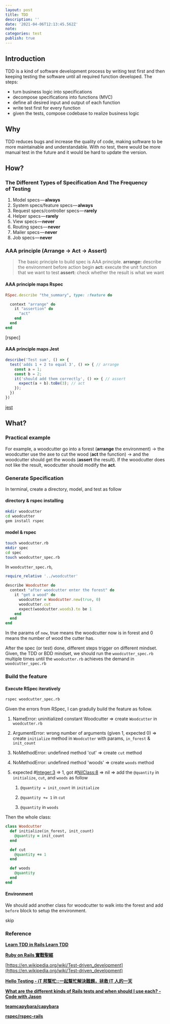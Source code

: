 ```yaml
---
layout: post
title: TDD
description: ''
date: '2021-04-06T12:13:45.562Z'
note:
categories: test
publish: true
---
```


## Introduction

TDD is a kind of software development process by writing test first and then keeping testing the software until all required function developed. The steps:

* turn business logic into specifications
* decompose specifications into functions (MVC)
* define all desired input and output of each function
* write test first for every function
* given the tests, compose codebase to realize business logic

## Why

TDD reduces bugs and increase the quality of code, making software to be more maintainable and understandable. With no test, there would be more manual test in the future and it would be hard to update the version.

## How?

### The Different Types of Specification And The Frequency of Testing

1. Model specs — **always**
2. System specs/feature specs — **always**
3. Request specs/controller specs — **rarely**
4. Helper specs — **rarely**
5. View specs — **never**
6. Routing specs — **never**
7. Mailer specs — **never**
8. Job specs — **never**

### AAA principle (Arrange -> Act -> Assert)

> The basic principle to build spec is AAA principle.
> **arrange:** describe the environment before action begin
> **act:** execute the unit function that we want to test
> **assert:** check whether the result is what we want

#### AAA principle maps Rspec

```ruby
RSpec.describe "the_summary", type: :feature do

  context "arrange" do
    it "assertion" do
      "act"
    end
  end
end
```

[rspec]

#### AAA principle maps Jest

```javascript
describe('Test sum', () => {
  test('adds 1 + 2 to equal 3', () => { // arrange
    const a = 1;
    const b = 2;
    it('should add them correctly', () => { // assert
      expect(a + b).toBe(3); // act
    });
  })
})
```

[jest]({{site.baseurl}}/test/2023/01/01/jest.html)

## What?

### Practical example

For example, a woodcutter go into a forest (**arrange** the environment) -> the woodcutter use the axe to cut the wood (**act** the function) -> and the woodcutter should get the woods (**assert** the result). If the woodcutter does not like the result, woodcutter should modify the **act**.

### Generate Specification

In terminal, create a directory, model, and test as follow

#### directory & rspec installing

```bash
mkdir woodcutter
cd woodcutter
gem install rspec
```

#### model & rspec

```bash
touch woodcutter.rb
mkdir spec
cd spec
touch woodcutter_spec.rb
```

In `woodcutter_spec.rb`,

```ruby
require_relative '../woodcutter'

describe Woodcutter do
  context "after woodcutter enter the forest" do
    it "get a wood" do
      woodcutter = Woodcutter.new(true, 0)
      woodcutter.cut
      expect(woodcutter.woods).to be 1
    end
  end
end
```

In the params of `new`, true means the woodcutter now is in forest and 0 means the number of wood the cutter has.

After the spec (or test) done, different steps trigger on different mindset. Given, the TDD or BDD mindset, we should run the `woodcutter_spec.rb` multiple times until the `woodcutter.rb` achieves the demand in `woodcutter_spec.rb`

### Build the feature

#### Execute RSpec iteratively

```bash
rspec woodcutter_spec.rb
```

Given the errors from RSpec, I can gradully build the feature as follow.

1. NameError: uninitialized constant Woodcutter => create `Woodcutter` in `woodcutter.rb`

2. ArgumentError: wrong number of arguments (given 1, expected 0) => create `initialize` method in `Woodcutter` with params, `in_forest` & `init_count`

3. NoMethodError: undefined method 'cut' => create `cut` method

4. NoMethodError: undefined method 'woods' => create `woods` method

5. expected #<Integer:3> => 1, got #<NilClass:8> => nil => add the `@quantity` in `initialize`, `cut`, and `woods` as follow

   1. `@quantity = init_count` in `initialize`

   2. `@quantity += 1` in `cut`

   3. `@quantity` in `woods`

Then the whole class:

```ruby
class Woodcutter
  def initialize(in_forest, init_count)
    @quantity = init_count
  end

  def cut
    @quantity += 1
  end

  def woods
    @quantity
  end
end
```

#### Environment

We should add another class for woodcutter to walk into the forest and add `before` block to setup the environment.

skip

### Reference

[**Learn TDD in Rails Learn TDD**](https://learntdd.in/rails/)

[**Ruby on Rails 實戰聖經**](https://ihower.tw/rails/testing.html)

[https://en.wikipedia.org/wiki/Test-driven_development](https://en.wikipedia.org/wiki/Test-driven_development)

[**Hello Testing - iT 邦幫忙::一起幫忙解決難題，拯救 IT 人的一天**](https://ithelp.ithome.com.tw/articles/10185338)

[**What are the different kinds of Rails tests and when should I use each? - Code with Jason**](https://www.codewithjason.com/different-kinds-rails-tests-use/)

[**teamcapybara/capybara**](https://github.com/teamcapybara/capybara#using-capybara-with-rspec)

[**rspec/rspec-rails**](https://github.com/rspec/rspec-rails)